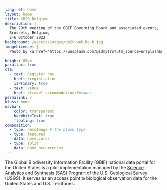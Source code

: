 ```yaml
---
lang-ref: home
layout: home
title: GB29 Belgium
description: |
  The 29th meeting of the GBIF Governing Board and associated events,  
  Brussels, Belgium,  
  2-6 October 2022
background: /assets/images/gb29-web-bg-b.jpg
imageLicense: |
  Photo by <a href="https://unsplash.com/@idmytro?utm_source=unsplash&utm_medium=referral&utm_content=creditCopyText">Dimitri Iakymuk</a> on <a href="https://unsplash.com/s/photos/brussels?utm_source=unsplash&utm_medium=referral&utm_content=creditCopyText">Unsplash</a>
  
height: 85vh
parallax: true
cta:
  - text: Register now
    href: /registration
    isPrimary: true
  - text: Venue
    href: /travel-accommodation/#venues
permalink: /
klass: home
navbar:
    color: transparent
    hasWhiteText: true
    floating: true
composition:
  - type: heroImage # the block type
  - type: features
    data: home.cards
  - type: split
    data: home.occurrences
---
```


The Global Biodiversity Information Facility (GBIF) national data portal for the United States is a pilot implementation managed by the [Science Analytics and Synthesis (SAS)](https://www.usgs.gov/core-science-systems/science-analytics-and-synthesis) Program of the U.S. Geological Survey (USGS). It serves as an access point to biological observation data for the United States and U.S. Territories.  
 


